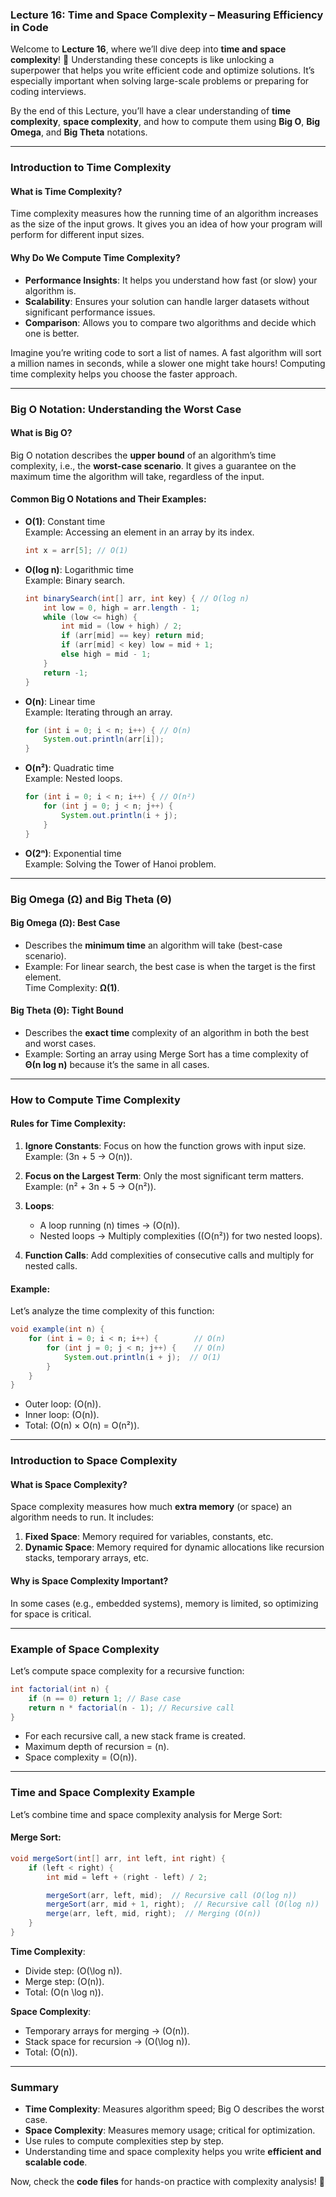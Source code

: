 ### **Lecture 16: Time and Space Complexity – Measuring Efficiency in Code**

Welcome to **Lecture 16**, where we’ll dive deep into **time and space complexity**! 🌟 Understanding these concepts is like unlocking a superpower that helps you write efficient code and optimize solutions. It’s especially important when solving large-scale problems or preparing for coding interviews.

By the end of this Lecture, you’ll have a clear understanding of **time complexity**, **space complexity**, and how to compute them using **Big O**, **Big Omega**, and **Big Theta** notations.

---

### **Introduction to Time Complexity**

#### **What is Time Complexity?**
Time complexity measures how the running time of an algorithm increases as the size of the input grows. It gives you an idea of how your program will perform for different input sizes.

#### **Why Do We Compute Time Complexity?**
- **Performance Insights**: It helps you understand how fast (or slow) your algorithm is.  
- **Scalability**: Ensures your solution can handle larger datasets without significant performance issues.  
- **Comparison**: Allows you to compare two algorithms and decide which one is better.  

Imagine you’re writing code to sort a list of names. A fast algorithm will sort a million names in seconds, while a slower one might take hours! Computing time complexity helps you choose the faster approach.

---

### **Big O Notation: Understanding the Worst Case**

#### **What is Big O?**
Big O notation describes the **upper bound** of an algorithm’s time complexity, i.e., the **worst-case scenario**. It gives a guarantee on the maximum time the algorithm will take, regardless of the input.

#### **Common Big O Notations and Their Examples**:
- **O(1)**: Constant time  
  Example: Accessing an element in an array by its index.  
  ```java
  int x = arr[5]; // O(1)
  ```

- **O(log n)**: Logarithmic time  
  Example: Binary search.  
  ```java
  int binarySearch(int[] arr, int key) { // O(log n)
      int low = 0, high = arr.length - 1;
      while (low <= high) {
          int mid = (low + high) / 2;
          if (arr[mid] == key) return mid;
          if (arr[mid] < key) low = mid + 1;
          else high = mid - 1;
      }
      return -1;
  }
  ```

- **O(n)**: Linear time  
  Example: Iterating through an array.  
  ```java
  for (int i = 0; i < n; i++) { // O(n)
      System.out.println(arr[i]);
  }
  ```

- **O(n²)**: Quadratic time  
  Example: Nested loops.  
  ```java
  for (int i = 0; i < n; i++) { // O(n²)
      for (int j = 0; j < n; j++) {
          System.out.println(i + j);
      }
  }
  ```

- **O(2ⁿ)**: Exponential time  
  Example: Solving the Tower of Hanoi problem.

---

### **Big Omega (Ω) and Big Theta (Θ)**

#### **Big Omega (Ω)**: Best Case
- Describes the **minimum time** an algorithm will take (best-case scenario).
- Example: For linear search, the best case is when the target is the first element.  
  Time Complexity: **Ω(1)**.

#### **Big Theta (Θ)**: Tight Bound
- Describes the **exact time** complexity of an algorithm in both the best and worst cases.  
- Example: Sorting an array using Merge Sort has a time complexity of **Θ(n log n)** because it’s the same in all cases.

---

### **How to Compute Time Complexity**

#### **Rules for Time Complexity**:
1. **Ignore Constants**: Focus on how the function grows with input size.  
   Example: \(3n + 5 → O(n)\).
   
2. **Focus on the Largest Term**: Only the most significant term matters.  
   Example: \(n² + 3n + 5 → O(n²)\).
   
3. **Loops**:  
   - A loop running \(n\) times → \(O(n)\).  
   - Nested loops → Multiply complexities (\(O(n²)\) for two nested loops).

4. **Function Calls**: Add complexities of consecutive calls and multiply for nested calls.

#### **Example**:
Let’s analyze the time complexity of this function:
```java
void example(int n) {
    for (int i = 0; i < n; i++) {        // O(n)
        for (int j = 0; j < n; j++) {    // O(n)
            System.out.println(i + j);  // O(1)
        }
    }
}
```
- Outer loop: \(O(n)\).  
- Inner loop: \(O(n)\).  
- Total: \(O(n) × O(n) = O(n²)\).

---

### **Introduction to Space Complexity**

#### **What is Space Complexity?**
Space complexity measures how much **extra memory** (or space) an algorithm needs to run. It includes:
1. **Fixed Space**: Memory required for variables, constants, etc.
2. **Dynamic Space**: Memory required for dynamic allocations like recursion stacks, temporary arrays, etc.

#### **Why is Space Complexity Important?**
In some cases (e.g., embedded systems), memory is limited, so optimizing for space is critical.

---

### **Example of Space Complexity**

Let’s compute space complexity for a recursive function:
```java
int factorial(int n) {
    if (n == 0) return 1; // Base case
    return n * factorial(n - 1); // Recursive call
}
```
- For each recursive call, a new stack frame is created.  
- Maximum depth of recursion = \(n\).  
- Space complexity = \(O(n)\).

---

### **Time and Space Complexity Example**

Let’s combine time and space complexity analysis for Merge Sort:

#### **Merge Sort**:
```java
void mergeSort(int[] arr, int left, int right) {
    if (left < right) {
        int mid = left + (right - left) / 2;

        mergeSort(arr, left, mid);  // Recursive call (O(log n))
        mergeSort(arr, mid + 1, right);  // Recursive call (O(log n))
        merge(arr, left, mid, right);  // Merging (O(n))
    }
}
```

**Time Complexity**:  
- Divide step: \(O(\log n)\).  
- Merge step: \(O(n)\).  
- Total: \(O(n \log n)\).

**Space Complexity**:  
- Temporary arrays for merging → \(O(n)\).  
- Stack space for recursion → \(O(\log n)\).  
- Total: \(O(n)\).

---

### **Summary**

- **Time Complexity**: Measures algorithm speed; Big O describes the worst case.  
- **Space Complexity**: Measures memory usage; critical for optimization.  
- Use rules to compute complexities step by step.  
- Understanding time and space complexity helps you write **efficient and scalable code**.

Now, check the **code files** for hands-on practice with complexity analysis! 🚀